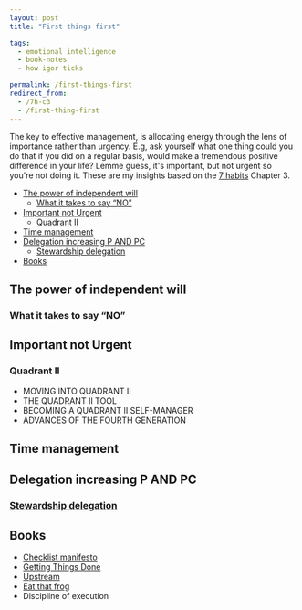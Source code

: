 ```yaml
---
layout: post
title: "First things first"

tags:
  - emotional intelligence
  - book-notes
  - how igor ticks

permalink: /first-things-first
redirect_from:
  - /7h-c3
  - /first-thing-first
---
```


The key to effective management, is allocating energy through the lens of importance rather than urgency. E.g, ask yourself what one thing could you do that if you did on a regular basis, would make a tremendous positive difference in your life? Lemme guess, it's important, but not urgent so you're not doing it. These are my insights based on the [7 habits](/7h) Chapter 3.

<!-- prettier-ignore-start -->

<!-- vim-markdown-toc GFM -->

- [The power of independent will](#the-power-of-independent-will)
    - [What it takes to say “NO”](#what-it-takes-to-say-no)
- [Important not Urgent](#important-not-urgent)
    - [Quadrant II](#quadrant-ii)
- [Time management](#time-management)
- [Delegation increasing P AND PC](#delegation-increasing-p-and-pc)
    - [Stewardship delegation](#stewardship-delegation)
- [Books](#books)

<!-- vim-markdown-toc -->
<!-- prettier-ignore-end -->

## The power of independent will

### What it takes to say “NO”

## Important not Urgent

### Quadrant II

- MOVING INTO QUADRANT II
- THE QUADRANT II TOOL
- BECOMING A QUADRANT II SELF-MANAGER
- ADVANCES OF THE FOURTH GENERATION

## Time management

## Delegation increasing P AND PC

### [Stewardship delegation](/delegate)

## Books

- [Checklist manifesto](https://www.amazon.com/Checklist-Manifesto-How-Things-Right/dp/0312430000)
- [Getting Things Done](/gtd)
- [Upstream](/upstream)
- [Eat that frog](/frog)
- Discipline of execution
